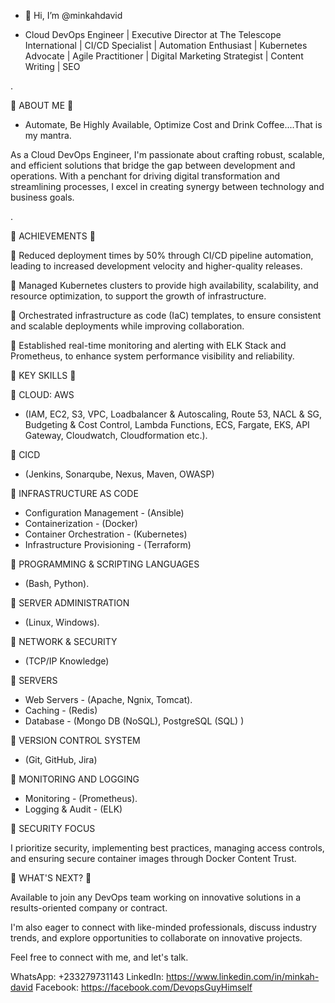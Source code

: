 - 👋 Hi, I’m @minkahdavid


- Cloud DevOps Engineer | Executive Director at The Telescope International | CI/CD Specialist | Automation Enthusiast | Kubernetes Advocate | Agile Practitioner | Digital Marketing Strategist | Content Writing | SEO

.

🌟 ABOUT ME 🌟 

  - Automate, Be Highly Available, Optimize Cost and Drink Coffee....That is my mantra.

  As a Cloud DevOps Engineer, I'm passionate about crafting robust, scalable, and efficient solutions that bridge the gap between development and operations. With a penchant for driving digital transformation and streamlining processes, I excel in creating synergy between technology and business goals.

.

🌟 ACHIEVEMENTS 🌟

🔷 Reduced deployment times by 50% through CI/CD pipeline automation, leading to increased development velocity and higher-quality releases.

🔷 Managed Kubernetes clusters to provide high availability, scalability, and resource optimization, to support the growth of infrastructure.

🔷 Orchestrated infrastructure as code (IaC) templates, to ensure consistent and scalable deployments while improving collaboration.

🔷 Established real-time monitoring and alerting with ELK Stack and Prometheus, to enhance system performance visibility and reliability.



🌟 KEY SKILLS 🌟

🔷 CLOUD: AWS	

  - (IAM, EC2, S3, VPC, Loadbalancer & Autoscaling, Route 53, NACL & SG, Budgeting & Cost Control, Lambda Functions, ECS, Fargate, EKS, API Gateway, Cloudwatch, Cloudformation etc.).


🔷 CICD	

  - (Jenkins, Sonarqube, Nexus, Maven, OWASP)


🔷 INFRASTRUCTURE AS CODE	

  - Configuration Management	-  (Ansible)
  - Containerization	                        -  (Docker)
  - Container Orchestration	        -  (Kubernetes)
  - Infrastructure Provisioning	        -  (Terraform)


🔷 PROGRAMMING & SCRIPTING LANGUAGES	

  - (Bash, Python).	


🔷 SERVER ADMINISTRATION	

  - (Linux, Windows).


🔷 NETWORK & SECURITY	

  - (TCP/IP Knowledge)	


🔷 SERVERS
		
  - Web Servers	                        - (Apache, Ngnix, Tomcat).
  - Caching	                                - (Redis)
  - Database	                                - (Mongo DB (NoSQL),  PostgreSQL (SQL) )


🔷 VERSION CONTROL SYSTEM
	
  - (Git, GitHub, Jira)


🔷 MONITORING AND LOGGING
	
  - Monitoring	                                       - (Prometheus).
  - Logging & Audit	                               - (ELK)


🔷 SECURITY FOCUS

I prioritize security, implementing best practices, managing access controls, and ensuring secure container images through Docker Content Trust.


🌟 WHAT'S NEXT? 🌟 

Available to join any DevOps team working on innovative solutions in a results-oriented company or contract. 

I'm also eager to connect with like-minded professionals, discuss industry trends, and explore opportunities to collaborate on innovative projects.

Feel free to connect with me, and let's talk.

WhatsApp: +233279731143
LinkedIn: https://www.linkedin.com/in/minkah-david
Facebook: https://facebook.com/DevopsGuyHimself



<!---
minkahdavid/minkahdavid is a ✨ special ✨ repository because its `README.md` (this file) appears on your GitHub profile.
You can click the Preview link to take a look at your changes.
--->
